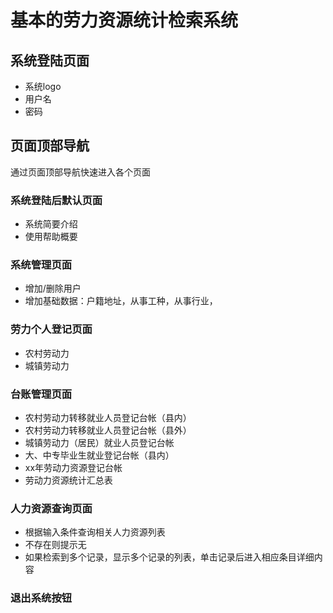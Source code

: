 # 基本的劳力资源统计检索系统

## 系统登陆页面
- 系统logo
- 用户名
- 密码

## 页面顶部导航
通过页面顶部导航快速进入各个页面

### 系统登陆后默认页面
- 系统简要介绍
- 使用帮助概要

### 系统管理页面
- 增加/删除用户
- 增加基础数据：户籍地址，从事工种，从事行业，

### 劳力个人登记页面
- 农村劳动力
- 城镇劳动力

### 台账管理页面
- 农村劳动力转移就业人员登记台帐（县内）
- 农村劳动力转移就业人员登记台帐（县外）
- 城镇劳动力（居民）就业人员登记台帐
- 大、中专毕业生就业登记台帐（县内）
- xx年劳动力资源登记台帐
- 劳动力资源统计汇总表

### 人力资源查询页面
- 根据输入条件查询相关人力资源列表
- 不存在则提示无
- 如果检索到多个记录，显示多个记录的列表，单击记录后进入相应条目详细内容

### 退出系统按钮